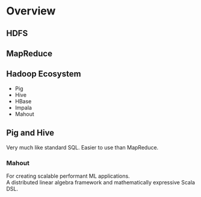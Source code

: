# Overview

## HDFS

## MapReduce

## Hadoop Ecosystem
- Pig
- Hive
- HBase
- Impala
- Mahout

## Pig and Hive
Very much like standard SQL. Easier to use than MapReduce.  

### Mahout
For creating scalable performant ML applications.  
A distributed linear algebra framework and mathematically expressive Scala DSL.  